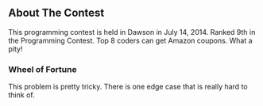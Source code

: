 ## About The Contest

This programming contest is held in Dawson in July 14, 2014. Ranked 9th in the Programming Contest. Top 8 coders can get Amazon coupons. What a pity!

### Wheel of Fortune

This problem is pretty tricky. There is one edge case that is really hard to think of.
